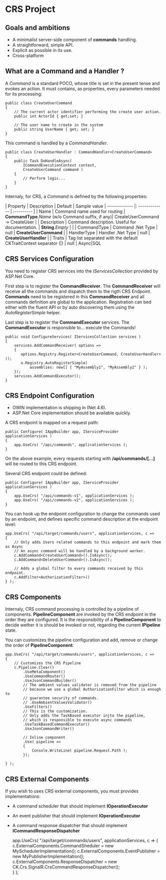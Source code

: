 # CRS Project

## Goals and ambitions
* A minimalist server-side component of **commands** handling.
* A straightforward, simple API.
* Explicit as possible in its use.
* Cross-platform

## What are a Command and a Handler ?

A *Command* is a standard POCO, whose title is set in the present tense and evokes an action. 
It must contains, as properties, every parameters needed for its processing:

    public class CreateUserCommand
    {
        // The current actor identifier performing the create user action.
        public int ActorId { get;set; }
        
        // The user name to create in the system
        public string UserName { get; set; }
    }
    
This command is handled by a *CommandHandler*.

    public class CreateUserHandler : CommandHandler<CreateUserCommand>
    {
        public Task DoHandleAsync( 
            ICommandExecutionContext context, 
            CreateUserCommand command )
        {
            // Perform logic...
        }
    }
    
Internaly, for CRS, a *Command* is defined by the following properties:

| Property      |     Description    |   Default |  Sample value 
| ------------- |: ------------- | :--------- |
| Name     |  Command name used for routing | **CommandType**.*Name* (w/o Command suffix, if any)| CreateUserCommand -> CreateUser |
| Description | Command description. Useful for documentation. | **String**.*Empty* | |
| CommandType | Command .Net Type | null | **CreateUserCommand** |
| HandlerType | Handler .Net Type | null | **CreateUserHandler** |
| Traits      | Tag list separated with the default CKTraitContext separator (&vert;) | null | Async&vert;SQL

## CRS Services Configuration
You need to register CRS services into the *IServicesCollection* provided by ASP.Net Core.

First step is to register the **CommandReceiver**.
The **CommandReceiver** will receive all the commands and dispatch them to the rigth CRS Endpoint. 
**Commands** need to be registered in this **CommandReceiver** and all commands definition are global to the application.
Registration can bed either with the fluent API or by auto discovering them using the *AutoRegisterSimple* helper.

Last step is to register the **CommandExecutor** services.
The **CommandExecutor** is responsible to... execute the Commands!

    public void ConfigureServices( IServicesCollection services )
    {
        services.AddCommandReceiver( options => 
        {
           options.Registry.Register<CreateUserCommand, CreateUserHandler>(); 
           o.Registry.AutoRegisterSimple( 
               assemblies: new[] { "MyAssembly1", "MyAssembly2" } );
        });
        services.AddCommandExecutor();
    }
    
 
## CRS Endpoint Configuration
* OWIN implementation is shipping in  (Net 4.6). 
* ASP.Net Core implementation should be available quickly.

A CRS endpoint is mapped on a request path:

    public Configure( IAppBuilder app, IServiceProvider applicationServices )
    {
        app.UseCrs( "/api/commands", applicationServices ); 
    }

On the above example, every requests starting with **/api/commands/[...]** will be routed to this CRS endpoint.

Several CRS endpoint could be defined: 

    public Configure( IAppBuilder app, IServiceProvider applicationServices )
    {
        app.UseCrs( "/api/commands-v1", applicationServices ); 
        app.UseCrs( "/api/commands-v2", applicationServices );
    }

You can hook up the endpoint configuration to change the commands used by an endpoint, and defines specific command description at the endpoint level:

    app.UseCrs( "/api/target/commands/users", applicationServices, c =>
    {
        // Only adds Users related commands to this endpoint and mark them as Async
        // An async command will be handled by a background worker.
        c.AddCommand<CreateUserCommand>().IsAsync();
        c.AddCommand<DeleteUserCommand>().IsAsync();

        // Adds a global filter to every commands received by this endpoint.
        c.AddFilter<AuthorizationFilter>()
    } );


## CRS Components

Internaly, CRS command processing is controlled by a pipeline of components. **PipelineComponent** are invoked by the CRS endpoint in the order they are configured.
It is the responsibility of a **PipelineComponent** to decide wether it is should be invoked or not, regarding the current **IPipeline** state. 

You can customizes the pipeline configuration and add, remove or change the order of **PipelineComponent**:

    app.UseCrs( "/api/target/commands/users", applicationServices, c =>
    {
        // Customizes the CRS Pipeline
        c.Pipeline.Clear()
            .UseMetaComponent()
            .UseCommandRouter()
            .UseJsonCommandBuilder()
            // The ambient values validator is removed from the pipeline
            // because we use a global AuthorizationFilter which is enough to 
            // guarantee security of commands.
            // .UseAmbientValuesValidator()
            .UseFilters()
            // This is the customization. 
            // Only adds the TaskBased executor injto the pipeline,
            // which is responsible to execute async commands
            .UseTaskBasedCommandExecutor()  
            .UseJsonCommandWriter()

            // Inline component
            .Use( pipeline =>
            {
                Console.WriteLine( pipeline.Request.Path );
            });

    } );

## CRS External Components

If you wish to uses CRS external components, you must provides implementations:
* A command scheduler that should implement **IOperationExecutor<ScheduledCommand>**
* An event publisher that should implement **IOperationExecutor<Event>**
* A command response dispatcher that should implement **ICommandResponseDispatcher**


    app.UseCrs( "/api/target/commands/users", applicationServices, c =>
    {
        c.ExternalComponents.CommandSheduler = new MySchedulerImplementation();
        c.ExternalComponents.EventPublisher = new MyPublisherImplementation();
        c.ExternalComponents.ResponseDispatcher 
            = new CK.Crs.SignalR.CrsCommandResponseDispatcher();     
    } );